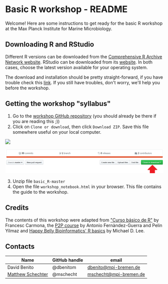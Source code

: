# Basic R workshop - README

Welcome! Here are some instructions to get ready for the basic R workshop at the Max Planck Institute for Marine Microbiology.

## Downloading R and RStudio

Different R versions can be downloaded from the [Comprehensive R Archive Network website](https://cran.r-project.org/). RStudio can be downloaded from its [website](https://www.rstudio.com/products/rstudio/download/). In both cases, choose the latest version available for your operating system.

The download and installation should be pretty straight-forward, if you have trouble check this [link](https://courses.edx.org/courses/UTAustinX/UT.7.01x/3T2014/56c5437b88fa43cf828bff5371c6a924/). If you still have troubles, don't worry, we'll help you before the workshop.

## Getting the workshop "syllabus"

1. Go to the [workshop GitHub repository](https://github.com/mschecht/basic_R) (you should already be there if you are reading this ;))
2. Click on `Clone or download`, then click `Download ZIP`. Save this file somewhere useful on your local computer.

![](https://github.com/mschecht/basic_R/blob/master/imgs/github.PNG)

![](imgs/github.PNG)

3. Unzip file `basic_R-master`
4. Open the file `workshop_notebook.html` in your browser. This file contains the guide to the workshop. 

## Credits

The contents of this workshop were adapted from ["Curso básico de R"](http://www.ub.edu/stat/docencia/EADB/Curso%20basico%20de%20R.pdf) by Francesc Carmona, the [P2P course](https://rawgit.com/genomewalker/p2p/master/friday/P2P_r_crash_course.html#32_ggplot2) by Antonio Fernàndez-Guerra and Pelin Yilmaz and [Happy Belly Bioinformatics' R basics](https://astrobiomike.github.io/R/basics) by Michael D. Lee.

## Contacts

Name | GitHub handle | email
---|---|---
David Benito | @dbenitom | dbenito@mpi-bremen.de
[Matthew Schechter](https://orcid.org/0000-0002-8435-3203) | @mschecht | mschecht@mpi-bremen.de
